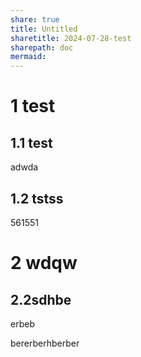 ```yaml
---
share: true
title: Untitled
sharetitle: 2024-07-28-test
sharepath: doc
mermaid: 
---
```

# 1 test

## 1.1 test

adwda

## 1.2 tstss

561551

# 2 wdqw

## 2.2sdhbe

erbeb

bererberhberber
